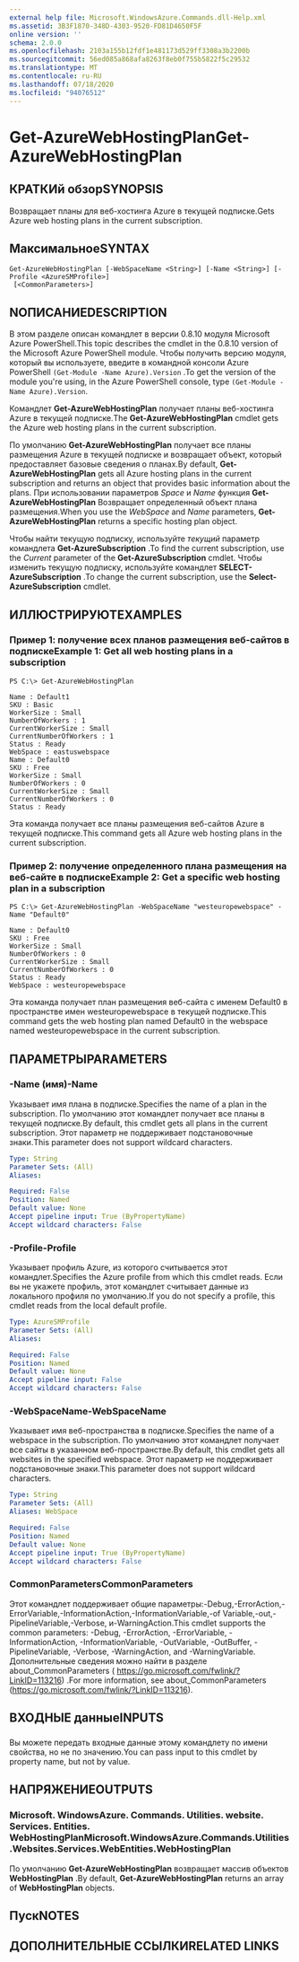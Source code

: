 ```yaml
---
external help file: Microsoft.WindowsAzure.Commands.dll-Help.xml
ms.assetid: 3B3F1870-348D-4303-9520-FD81D4650F5F
online version: ''
schema: 2.0.0
ms.openlocfilehash: 2103a155b12fdf1e481173d529ff3308a3b2200b
ms.sourcegitcommit: 56ed085a868afa8263f8eb0f755b5822f5c29532
ms.translationtype: MT
ms.contentlocale: ru-RU
ms.lasthandoff: 07/18/2020
ms.locfileid: "94076512"
---
```

# <span data-ttu-id="66893-101">Get-AzureWebHostingPlan</span><span class="sxs-lookup"><span data-stu-id="66893-101">Get-AzureWebHostingPlan</span></span>

## <span data-ttu-id="66893-102">КРАТКИй обзор</span><span class="sxs-lookup"><span data-stu-id="66893-102">SYNOPSIS</span></span>
<span data-ttu-id="66893-103">Возвращает планы для веб-хостинга Azure в текущей подписке.</span><span class="sxs-lookup"><span data-stu-id="66893-103">Gets Azure web hosting plans in the current subscription.</span></span>

## <span data-ttu-id="66893-104">Максимальное</span><span class="sxs-lookup"><span data-stu-id="66893-104">SYNTAX</span></span>

```
Get-AzureWebHostingPlan [-WebSpaceName <String>] [-Name <String>] [-Profile <AzureSMProfile>]
 [<CommonParameters>]
```

## <span data-ttu-id="66893-105">NОПИСАНИЕ</span><span class="sxs-lookup"><span data-stu-id="66893-105">DESCRIPTION</span></span>
<span data-ttu-id="66893-106">В этом разделе описан командлет в версии 0.8.10 модуля Microsoft Azure PowerShell.</span><span class="sxs-lookup"><span data-stu-id="66893-106">This topic describes the cmdlet in the 0.8.10 version of the Microsoft Azure PowerShell module.</span></span>
<span data-ttu-id="66893-107">Чтобы получить версию модуля, который вы используете, введите в командной консоли Azure PowerShell `(Get-Module -Name Azure).Version` .</span><span class="sxs-lookup"><span data-stu-id="66893-107">To get the version of the module you're using, in the Azure PowerShell console, type `(Get-Module -Name Azure).Version`.</span></span>

<span data-ttu-id="66893-108">Командлет **Get-AzureWebHostingPlan** получает планы веб-хостинга Azure в текущей подписке.</span><span class="sxs-lookup"><span data-stu-id="66893-108">The **Get-AzureWebHostingPlan** cmdlet gets the Azure web hosting plans in the current subscription.</span></span>

<span data-ttu-id="66893-109">По умолчанию **Get-AzureWebHostingPlan** получает все планы размещения Azure в текущей подписке и возвращает объект, который предоставляет базовые сведения о планах.</span><span class="sxs-lookup"><span data-stu-id="66893-109">By default, **Get-AzureWebHostingPlan** gets all Azure hosting plans in the current subscription and returns an object that provides basic information about the plans.</span></span>
<span data-ttu-id="66893-110">При использовании параметров *Space* и *Name* функция **Get-AzureWebHostingPlan** Возвращает определенный объект плана размещения.</span><span class="sxs-lookup"><span data-stu-id="66893-110">When you use the *WebSpace* and *Name* parameters, **Get-AzureWebHostingPlan** returns a specific hosting plan object.</span></span>

<span data-ttu-id="66893-111">Чтобы найти текущую подписку, используйте *текущий* параметр командлета **Get-AzureSubscription** .</span><span class="sxs-lookup"><span data-stu-id="66893-111">To find the current subscription, use the *Current* parameter of the **Get-AzureSubscription** cmdlet.</span></span>
<span data-ttu-id="66893-112">Чтобы изменить текущую подписку, используйте командлет **SELECT-AzureSubscription** .</span><span class="sxs-lookup"><span data-stu-id="66893-112">To change the current subscription, use the **Select-AzureSubscription** cmdlet.</span></span>

## <span data-ttu-id="66893-113">ИЛЛЮСТРИРУЮТ</span><span class="sxs-lookup"><span data-stu-id="66893-113">EXAMPLES</span></span>

### <span data-ttu-id="66893-114">Пример 1: получение всех планов размещения веб-сайтов в подписке</span><span class="sxs-lookup"><span data-stu-id="66893-114">Example 1: Get all web hosting plans in a subscription</span></span>
```
PS C:\> Get-AzureWebHostingPlan 

Name : Default1 
SKU : Basic 
WorkerSize : Small 
NumberOfWorkers : 1 
CurrentWorkerSize : Small 
CurrentNumberOfWorkers : 1 
Status : Ready 
WebSpace : eastuswebspace 
Name : Default0 
SKU : Free 
WorkerSize : Small 
NumberOfWorkers : 0 
CurrentWorkerSize : Small 
CurrentNumberOfWorkers : 0 
Status : Ready
```

<span data-ttu-id="66893-115">Эта команда получает все планы размещения веб-сайтов Azure в текущей подписке.</span><span class="sxs-lookup"><span data-stu-id="66893-115">This command gets all Azure web hosting plans in the current subscription.</span></span>

### <span data-ttu-id="66893-116">Пример 2: получение определенного плана размещения на веб-сайте в подписке</span><span class="sxs-lookup"><span data-stu-id="66893-116">Example 2: Get a specific web hosting plan in a subscription</span></span>
```
PS C:\> Get-AzureWebHostingPlan -WebSpaceName "westeuropewebspace" -Name "Default0" 

Name : Default0 
SKU : Free 
WorkerSize : Small 
NumberOfWorkers : 0 
CurrentWorkerSize : Small 
CurrentNumberOfWorkers : 0 
Status : Ready 
WebSpace : westeuropewebspace
```

<span data-ttu-id="66893-117">Эта команда получает план размещения веб-сайта с именем Default0 в пространстве имен westeuropewebspace в текущей подписке.</span><span class="sxs-lookup"><span data-stu-id="66893-117">This command gets the web hosting plan named Default0 in the webspace named westeuropewebspace in the current subscription.</span></span>

## <span data-ttu-id="66893-118">ПАРАМЕТРЫ</span><span class="sxs-lookup"><span data-stu-id="66893-118">PARAMETERS</span></span>

### <span data-ttu-id="66893-119">-Name (имя)</span><span class="sxs-lookup"><span data-stu-id="66893-119">-Name</span></span>
<span data-ttu-id="66893-120">Указывает имя плана в подписке.</span><span class="sxs-lookup"><span data-stu-id="66893-120">Specifies the name of a plan in the subscription.</span></span>
<span data-ttu-id="66893-121">По умолчанию этот командлет получает все планы в текущей подписке.</span><span class="sxs-lookup"><span data-stu-id="66893-121">By default, this cmdlet gets all plans in the current subscription.</span></span>
<span data-ttu-id="66893-122">Этот параметр не поддерживает подстановочные знаки.</span><span class="sxs-lookup"><span data-stu-id="66893-122">This parameter does not support wildcard characters.</span></span>

```yaml
Type: String
Parameter Sets: (All)
Aliases: 

Required: False
Position: Named
Default value: None
Accept pipeline input: True (ByPropertyName)
Accept wildcard characters: False
```

### <span data-ttu-id="66893-123">-Profile</span><span class="sxs-lookup"><span data-stu-id="66893-123">-Profile</span></span>
<span data-ttu-id="66893-124">Указывает профиль Azure, из которого считывается этот командлет.</span><span class="sxs-lookup"><span data-stu-id="66893-124">Specifies the Azure profile from which this cmdlet reads.</span></span>
<span data-ttu-id="66893-125">Если вы не укажете профиль, этот командлет считывает данные из локального профиля по умолчанию.</span><span class="sxs-lookup"><span data-stu-id="66893-125">If you do not specify a profile, this cmdlet reads from the local default profile.</span></span>

```yaml
Type: AzureSMProfile
Parameter Sets: (All)
Aliases: 

Required: False
Position: Named
Default value: None
Accept pipeline input: False
Accept wildcard characters: False
```

### <span data-ttu-id="66893-126">-WebSpaceName</span><span class="sxs-lookup"><span data-stu-id="66893-126">-WebSpaceName</span></span>
<span data-ttu-id="66893-127">Указывает имя веб-пространства в подписке.</span><span class="sxs-lookup"><span data-stu-id="66893-127">Specifies the name of a webspace in the subscription.</span></span>
<span data-ttu-id="66893-128">По умолчанию этот командлет получает все сайты в указанном веб-пространстве.</span><span class="sxs-lookup"><span data-stu-id="66893-128">By default, this cmdlet gets all websites in the specified webspace.</span></span>
<span data-ttu-id="66893-129">Этот параметр не поддерживает подстановочные знаки.</span><span class="sxs-lookup"><span data-stu-id="66893-129">This parameter does not support wildcard characters.</span></span>

```yaml
Type: String
Parameter Sets: (All)
Aliases: WebSpace

Required: False
Position: Named
Default value: None
Accept pipeline input: True (ByPropertyName)
Accept wildcard characters: False
```

### <span data-ttu-id="66893-130">CommonParameters</span><span class="sxs-lookup"><span data-stu-id="66893-130">CommonParameters</span></span>
<span data-ttu-id="66893-131">Этот командлет поддерживает общие параметры:-Debug,-ErrorAction,-ErrorVariable,-InformationAction,-InformationVariable,-of Variable,-out,-PipelineVariable,-Verbose, и-WarningAction.</span><span class="sxs-lookup"><span data-stu-id="66893-131">This cmdlet supports the common parameters: -Debug, -ErrorAction, -ErrorVariable, -InformationAction, -InformationVariable, -OutVariable, -OutBuffer, -PipelineVariable, -Verbose, -WarningAction, and -WarningVariable.</span></span> <span data-ttu-id="66893-132">Дополнительные сведения можно найти в разделе about_CommonParameters ( https://go.microsoft.com/fwlink/?LinkID=113216) .</span><span class="sxs-lookup"><span data-stu-id="66893-132">For more information, see about_CommonParameters (https://go.microsoft.com/fwlink/?LinkID=113216).</span></span>

## <span data-ttu-id="66893-133">ВХОДНЫЕ данные</span><span class="sxs-lookup"><span data-stu-id="66893-133">INPUTS</span></span>

###  
<span data-ttu-id="66893-134">Вы можете передать входные данные этому командлету по имени свойства, но не по значению.</span><span class="sxs-lookup"><span data-stu-id="66893-134">You can pass input to this cmdlet by property name, but not by value.</span></span>

## <span data-ttu-id="66893-135">НАПРЯЖЕНИЕ</span><span class="sxs-lookup"><span data-stu-id="66893-135">OUTPUTS</span></span>

### <span data-ttu-id="66893-136">Microsoft. WindowsAzure. Commands. Utilities. website. Services. Entities. WebHostingPlan</span><span class="sxs-lookup"><span data-stu-id="66893-136">Microsoft.WindowsAzure.Commands.Utilities.Websites.Services.WebEntities.WebHostingPlan</span></span>
<span data-ttu-id="66893-137">По умолчанию **Get-AzureWebHostingPlan** возвращает массив объектов **WebHostingPlan** .</span><span class="sxs-lookup"><span data-stu-id="66893-137">By default, **Get-AzureWebHostingPlan** returns an array of **WebHostingPlan** objects.</span></span>

## <span data-ttu-id="66893-138">Пуск</span><span class="sxs-lookup"><span data-stu-id="66893-138">NOTES</span></span>

## <span data-ttu-id="66893-139">ДОПОЛНИТЕЛЬНЫЕ ССЫЛКИ</span><span class="sxs-lookup"><span data-stu-id="66893-139">RELATED LINKS</span></span>

